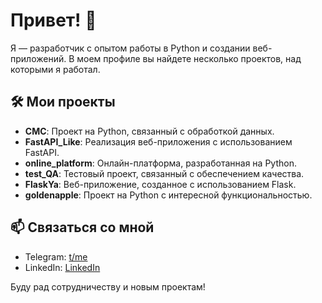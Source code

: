 # Привет! 👋

Я — разработчик с опытом работы в Python и создании веб-приложений. В моем профиле вы найдете несколько проектов, над которыми я работал.

## 🛠️ Мои проекты

- **CMC**: Проект на Python, связанный с обработкой данных.
- **FastAPI_Like**: Реализация веб-приложения с использованием FastAPI.
- **online_platform**: Онлайн-платформа, разработанная на Python.
- **test_QA**: Тестовый проект, связанный с обеспечением качества.
- **FlaskYa**: Веб-приложение, созданное с использованием Flask.
- **goldenapple**: Проект на Python с интересной функциональностью.

## 📫 Связаться со мной

- Telegram: [t/me](https://t.me/Gigabait15)
- LinkedIn: [LinkedIn](https://www.linkedin.com/in/evgenii-kerbecov-b08083339/)

Буду рад сотрудничеству и новым проектам!



